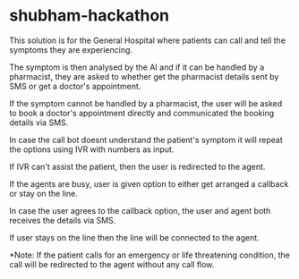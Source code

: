 # shubham-hackathon
This solution is for the General Hospital where patients can call and tell the symptoms they are experiencing.

The symptom is then analysed by the AI and if it can be handled by a pharmacist, they are asked to whether get the pharmacist details sent by SMS or get a doctor's appointment.

If the symptom cannot be handled by a pharmacist, the user will be asked to book a doctor's appointment directly and communicated the booking details via SMS.

In case the call bot doesnt understand the patient's symptom it will repeat the options using IVR with numbers as input.

If IVR can't assist the patient, then the user is redirected to the agent.

If the agents are busy, user is given option to either get arranged a callback or stay on the line.

In case the user agrees to the callback option, the user and agent both receives the details via SMS.

If user stays on the line then the line will be connected to the agent.

*Note: If the patient calls for an emergency or life threatening condition, the call will be redirected to the agent without any call flow.

